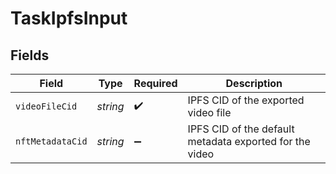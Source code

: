 # TaskIpfsInput


## Fields

| Field                                                   | Type                                                    | Required                                                | Description                                             |
| ------------------------------------------------------- | ------------------------------------------------------- | ------------------------------------------------------- | ------------------------------------------------------- |
| `videoFileCid`                                          | *string*                                                | :heavy_check_mark:                                      | IPFS CID of the exported video file                     |
| `nftMetadataCid`                                        | *string*                                                | :heavy_minus_sign:                                      | IPFS CID of the default metadata exported for the video |